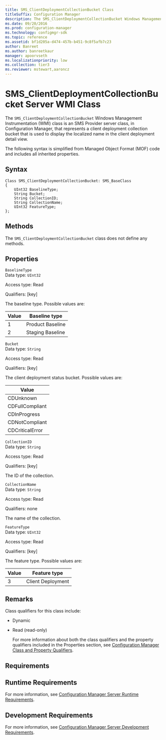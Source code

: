 ```yaml
---
title: SMS_ClientDeploymentCollectionBucket Class
titleSuffix: Configuration Manager
description: The SMS_ClientDeploymentCollectionBucket Windows Management Instrumentation class is an SMS Provider server class, in Configuration Manager, that represents a client deployment collection bucket.
ms.date: 09/20/2016
ms.prod: configuration-manager
ms.technology: configmgr-sdk
ms.topic: reference
ms.assetid: bf1d205a-d474-457b-b451-9c8f5afb7c23
author: Banreet
ms.author: banreetkaur
manager: apoorvseth
ms.localizationpriority: low
ms.collection: tier3
ms.reviewer: mstewart,aaroncz 
---
```

# SMS_ClientDeploymentCollectionBucket Server WMI Class
The  `SMS_ClientDeploymentCollectionBucket` Windows Management Instrumentation (WMI) class is an SMS Provider server class, in Configuration Manager, that represents a client deployment collection bucket that is used to display the localized name in the client deployment detail view.  

 The following syntax is simplified from Managed Object Format (MOF) code and includes all inherited properties.  

## Syntax  

```  
Class SMS_ClientDeploymentCollectionBucket: SMS_BaseClass  
{  
    UInt32 BaselineType;      
    String Bucket;  
    String CollectionID;  
    String CollectionName;  
    UInt32 FeatureType;  
};  

```  

## Methods  
 The  `SMS_ClientDeploymentCollectionBucket`  class does not define any methods.  

## Properties  
 `BaselineType`  
 Data type: `UInt32`  

 Access type: Read  

 Qualifiers: [key]  

 The baseline type. Possible values are:  

|Value|Baseline type|  
|-|-|  
|1|Product Baseline|  
|2|Staging Baseline|  

 `Bucket`  
 Data type: `String`  

 Access type: Read  

 Qualifiers: [key]  

 The client deployment status bucket. Possible values are:  

|Value|
|-|  
|CDUnknown|  
|CDFullCompliant|  
|CDInProgress|  
|CDNotCompliant|  
|CDCriticalError|  

 `CollectionID`  
 Data type: `String`  

 Access type: Read  

 Qualifiers: [key]  

 The ID of the collection.  

 `CollectionName`  
 Data type: `String`  

 Access type: Read  

 Qualifiers: none  

 The name of the collection.  

 `FeatureType`  
 Data type: `UInt32`  

 Access type: Read  

 Qualifiers: [key]  

 The feature type. Possible values are:  

|Value|Feature type|  
|-|-|  
|3|Client Deployment|  

## Remarks  
 Class qualifiers for this class include:  

- Dynamic  

- Read (read-only)  

  For more information about both the class qualifiers and the property qualifiers included in the Properties section, see [Configuration Manager Class and Property Qualifiers](../../../../../develop/reference/misc/class-and-property-qualifiers.md).  

## Requirements  

## Runtime Requirements  
 For more information, see [Configuration Manager Server Runtime Requirements](../../../../../develop/core/reqs/server-runtime-requirements.md).  

## Development Requirements  
 For more information, see [Configuration Manager Server Development Requirements](../../../../../develop/core/reqs/server-development-requirements.md).  
